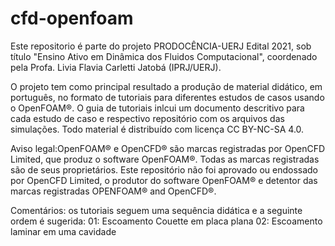 # cfd-openfoam

Este repositorio é parte do projeto PRODOCÊNCIA-UERJ Edital 2021, sob título "Ensino Ativo em Dinâmica dos Fluidos Computacional", coordenado pela Profa. Livia Flavia Carletti Jatobá (IPRJ/UERJ).

O projeto tem como principal resultado a produção de material didático, em português, no formato de tutoriais para diferentes estudos de casos usando o OpenFOAM®. O guia de tutoriais inlcui um documento descritivo para cada estudo de caso e respectivo repositório com os arquivos das simulações. Todo material é distribuído com licença CC BY-NC-SA 4.0.

Aviso legal:OpenFOAM® e OpenCFD® são marcas registradas por OpenCFD Limited, que produz o software OpenFOAM®. Todas as marcas registradas são de seus proprietários. Este repositório não foi aprovado ou endossado por OpenCFD Limited, o produtor do software OpenFOAM® e detentor das marcas registradas OPENFOAM® and OpenCFD®.

Comentários: os tutoriais seguem uma sequência didática e a seguinte ordem é sugerida:
01: Escoamento Couette em placa plana 
02: Escoamento laminar em uma cavidade

